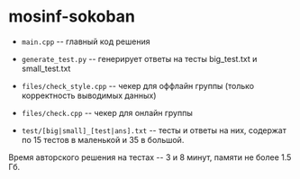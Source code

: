 # mosinf-sokoban

* `main.cpp` -- главный код решения

* `generate_test.py` -- генерирует ответы на тесты big_test.txt и small_test.txt

* `files/check_style.cpp` -- чекер для оффлайн группы (только корректность выводимых данных)

* `files/check.cpp` -- чекер для онлайн группы 

* `test/[big|small]_[test|ans].txt` -- тесты и ответы на них, содержат по 15 тестов в маленькой и 35 в большой.

Время авторского решения на тестах -- 3 и 8 минут, памяти не более 1.5 Гб.